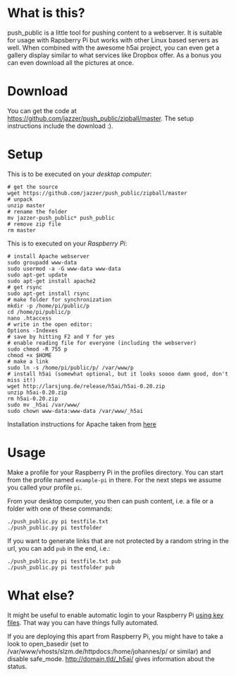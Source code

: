 
What is this?
=============
push_public is a little tool for pushing content to a webserver. It is suitable for usage with Rapsberry Pi but works with other Linux based servers as well.
When combined with the awesome h5ai project, you can even get a gallery display similar to what services like Dropbox offer. As a bonus you can even download all the pictures at once.


Download
=============
You can get the code at https://github.com/jazzer/push_public/zipball/master. The setup instructions include the download :).


Setup
=============
This is to be executed on your *desktop computer*:

    # get the source
    wget https://github.com/jazzer/push_public/zipball/master
    # unpack
    unzip master
    # rename the folder
    mv jazzer-push_public* push_public
    # remove zip file
    rm master

This is to executed on your *Raspberry Pi*:

    # install Apache webserver
    sudo groupadd www-data
    sudo usermod -a -G www-data www-data
    sudo apt-get update
    sudo apt-get install apache2
    # get rsync
    sudo apt-get install rsync
    # make folder for synchronization
    mkdir -p /home/pi/public/p
    cd /home/pi/public/p
    nano .htaccess
    # write in the open editor:
    Options -Indexes
    # save by hitting F2 and Y for yes
    # enable reading file for everyone (including the webserver)
    sudo chmod -R 755 p
    chmod +x $HOME
    # make a link
    sudo ln -s /home/pi/public/p/ /var/www/p
    # install h5ai (somewhat optional, but it looks soooo damn good, don't miss it!)
    wget http://larsjung.de/release/h5ai/h5ai-0.20.zip
    unzip h5ai-0.20.zip
    rm h5ai-0.20.zip
    sudo mv _h5ai /var/www/
    sudo chown www-data:www-data /var/www/_h5ai

Installation instructions for Apache taken from [here](http://fusionstrike.com/2012/installing-apache2-raspberry-pi-debian)


Usage
=============
Make a profile for your Raspberry Pi in the profiles directory. You can start from the profile named ```example-pi``` in there. For the next steps we assume you called your profile ```pi```.

From your desktop computer, you then can push content, i.e. a file or a folder with one of these commands:

    ./push_public.py pi testfile.txt
    ./push_public.py pi testfolder

If you want to generate links that are not protected by a random string in the url, you can add ```pub``` in the end, i.e.:

    ./push_public.py pi testfile.txt pub
    ./push_public.py pi testfolder pub


What else?
=============
It might be useful to enable automatic login to your Raspberry Pi [using key files](http://www.thegeekstuff.com/2008/11/3-steps-to-perform-ssh-login-without-password-using-ssh-keygen-ssh-copy-id/). That way you can have things fully automated.

If you are deploying this apart from Raspberry Pi, you might have to take a look to open_basedir (set to /var/www/vhosts/slzm.de/httpdocs:/home/johannes/p/ or similar) and disable safe_mode. http://domain.tld/_h5ai/ gives information about the status.

